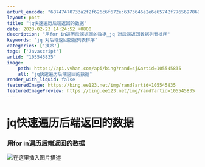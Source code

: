 ```yaml
---
arturl_encode: "68747470733a2f2f626c6f672e:6373646e2e6e65742f77656978696e5f34353034353539332f:61727469636c652f64657461696c732f313035353435383335"
layout: post
title: "jq快速遍历后端返回的数据"
date: 2023-02-23 14:24:52 +0800
description: "用for in遍历后端返回的数据_jq 对后端返回数据列表排序"
keywords: "jq 对后端返回数据列表排序"
categories: ['技术']
tags: ['Javascript']
artid: "105545835"
image:
    path: https://api.vvhan.com/api/bing?rand=sj&artid=105545835
    alt: "jq快速遍历后端返回的数据"
render_with_liquid: false
featuredImage: https://bing.ee123.net/img/rand?artid=105545835
featuredImagePreview: https://bing.ee123.net/img/rand?artid=105545835
---
```


# jq快速遍历后端返回的数据

### 用for in遍历后端返回的数据

![在这里插入图片描述](https://i-blog.csdnimg.cn/blog_migrate/b7a5ebf58f47c6e71b1d70fb736178e1.png)